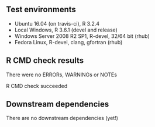 ## Test environments

* Ubuntu 16.04 (on travis-ci), R 3.2.4
* Local Windows, R 3.6.1 (devel and release)
* Windows Server 2008 R2 SP1, R-devel, 32/64 bit (rhub)
* Fedora Linux, R-devel, clang, gfortran (rhub)


## R CMD check results

There were no ERRORs, WARNINGs or NOTEs

R CMD check succeeded


## Downstream dependencies

There are no downstream dependencies (yet!)
